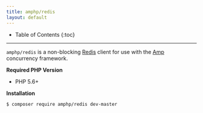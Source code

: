 ```yaml
---
title: amphp/redis
layout: default
---
```


* Table of Contents
{:toc}

---

`amphp/redis` is a non-blocking [Redis](http://redis.io) client for use with the [Amp](http://amphp.org/docs/amp/) concurrency framework.

**Required PHP Version**

- PHP 5.6+

**Installation**

```bash
$ composer require amphp/redis dev-master
```

